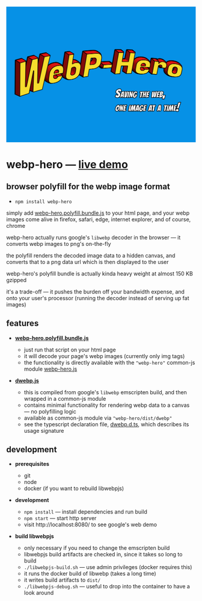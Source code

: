 
![webp-hero](webp-hero.jpg)


webp-hero — [live demo](https://chase-moskal.github.io/webp-hero/)
=========


browser polyfill for the webp image format
------------------------------------------

- `npm install webp-hero`

simply add [webp-hero.polyfill.bundle.js](https://raw.githubusercontent.com/chase-moskal/webp-hero/gh-pages/dist/webp-hero.polyfill.bundle.js) to your html page, and your webp images come alive in firefox, safari, edge, internet explorer, and of course, chrome

webp-hero actually runs google's `libwebp` decoder in the browser — it converts webp images to png's on-the-fly

the polyfill renders the decoded image data to a hidden canvas, and converts that to a png data url which is then displayed to the user

webp-hero's polyfill bundle is actually kinda heavy weight at almost 150 KB gzipped

it's a trade-off — it pushes the burden off your bandwidth expense, and onto your user's processor (running the decoder instead of serving up fat images)


features
--------

- [**webp-hero.polyfill.bundle.js**](https://raw.githubusercontent.com/chase-moskal/webp-hero/gh-pages/dist/webp-hero.polyfill.bundle.js)
	- just run that script on your html page
	- it will decode your page's webp images (currently only img tags)
	- the functionality is directly available with the `"webp-hero"` common-js module [webp-hero.js](./source/webp-hero.ts)

- [**dwebp.js**](https://raw.githubusercontent.com/chase-moskal/webp-hero/gh-pages/dist/dwebp.js)
	- this is compiled from google's `libwebp` emscripten build, and then wrapped in a common-js module
	- contains minimal functionality for rendering webp data to a canvas — no polyfilling logic
	- available as common-js module via `"webp-hero/dist/dwebp"`
	- see the typescript declaration file, [dwebp.d.ts](./source/dwebp.d.ts), which describes its usage signature


development
-----------

- **prerequisites**
	- git
	- node
	- docker (if you want to rebuild libwebpjs)

- **development**
	- `npm install` — install dependencies and run build
	- `npm start` — start http server
	- visit http://localhost:8080/ to see google's web demo

- **build libwebpjs**
	- only necessary if you need to change the emscripten build
	- libwebpjs build artifacts are checked in, since it takes so long to build
	- `./libwebpjs-build.sh` — use admin privileges (docker requires this)
	- it runs the docker build of libwebp (takes a long time)
	- it writes build artifacts to `dist/`
	- `./libwebpjs-debug.sh` — useful to drop into the container to have a look around
